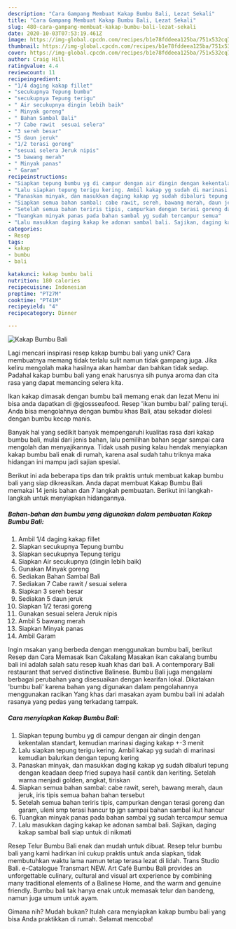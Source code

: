 ```yaml
---
description: "Cara Gampang Membuat Kakap Bumbu Bali, Lezat Sekali"
title: "Cara Gampang Membuat Kakap Bumbu Bali, Lezat Sekali"
slug: 480-cara-gampang-membuat-kakap-bumbu-bali-lezat-sekali
date: 2020-10-03T07:53:19.461Z
image: https://img-global.cpcdn.com/recipes/b1e78fddeea125ba/751x532cq70/kakap-bumbu-bali-foto-resep-utama.jpg
thumbnail: https://img-global.cpcdn.com/recipes/b1e78fddeea125ba/751x532cq70/kakap-bumbu-bali-foto-resep-utama.jpg
cover: https://img-global.cpcdn.com/recipes/b1e78fddeea125ba/751x532cq70/kakap-bumbu-bali-foto-resep-utama.jpg
author: Craig Hill
ratingvalue: 4.4
reviewcount: 11
recipeingredient:
- "1/4 daging kakap fillet"
- "secukupnya Tepung bumbu"
- "secukupnya Tepung terigu"
- " Air secukupnya dingin lebih baik"
- " Minyak goreng"
- " Bahan Sambal Bali"
- "7 Cabe rawit  sesuai selera"
- "3 sereh besar"
- "5 daun jeruk"
- "1/2 terasi goreng"
- "sesuai selera Jeruk nipis"
- "5 bawang merah"
- " Minyak panas"
- " Garam"
recipeinstructions:
- "Siapkan tepung bumbu yg di campur dengan air dingin dengan kekentalan standart, kemudian marinasi daging kakap +-3 menit"
- "Lalu siapkan tepung terigu kering. Ambil kakap yg sudah di marinasi kemudian balurkan dengan tepung kering"
- "Panaskan minyak, dan masukkan daging kakap yg sudah dibaluri tepung dengan keadaan deep fried supaya hasil cantik dan keriting. Setelah warna menjadi golden, angkat, tiriskan"
- "Siapkan semua bahan sambal: cabe rawit, sereh, bawang merah, daun jeruk, iris tipis semua bahan bahan tersebut"
- "Setelah semua bahan teriris tipis, campurkan dengan terasi goreng dan garam, uleni smp terasi hancur tp jgn sampai bahan sambal ikut hancur"
- "Tuangkan minyak panas pada bahan sambal yg sudah tercampur semua"
- "Lalu masukkan daging kakap ke adonan sambal bali. Sajikan, daging kakap sambal bali siap untuk di nikmati"
categories:
- Resep
tags:
- kakap
- bumbu
- bali

katakunci: kakap bumbu bali 
nutrition: 180 calories
recipecuisine: Indonesian
preptime: "PT27M"
cooktime: "PT41M"
recipeyield: "4"
recipecategory: Dinner

---
```



![Kakap Bumbu Bali](https://img-global.cpcdn.com/recipes/b1e78fddeea125ba/751x532cq70/kakap-bumbu-bali-foto-resep-utama.jpg)

Lagi mencari inspirasi resep kakap bumbu bali yang unik? Cara membuatnya memang tidak terlalu sulit namun tidak gampang juga. Jika keliru mengolah maka hasilnya akan hambar dan bahkan tidak sedap. Padahal kakap bumbu bali yang enak harusnya sih punya aroma dan cita rasa yang dapat memancing selera kita.

Ikan kakap dimasak dengan bumbu bali memang enak dan lezat Menu ini bisa anda dapatkan di @gjossseafood. Resep &#39;ikan bumbu bali&#39; paling teruji. Anda bisa mengolahnya dengan bumbu khas Bali, atau sekadar diolesi dengan bumbu kecap manis.

Banyak hal yang sedikit banyak mempengaruhi kualitas rasa dari kakap bumbu bali, mulai dari jenis bahan, lalu pemilihan bahan segar sampai cara mengolah dan menyajikannya. Tidak usah pusing kalau hendak menyiapkan kakap bumbu bali enak di rumah, karena asal sudah tahu triknya maka hidangan ini mampu jadi sajian spesial.


Berikut ini ada beberapa tips dan trik praktis untuk membuat kakap bumbu bali yang siap dikreasikan. Anda dapat membuat Kakap Bumbu Bali memakai 14 jenis bahan dan 7 langkah pembuatan. Berikut ini langkah-langkah untuk menyiapkan hidangannya.

<!--inarticleads1-->

##### Bahan-bahan dan bumbu yang digunakan dalam pembuatan Kakap Bumbu Bali:

1. Ambil 1/4 daging kakap fillet
1. Siapkan secukupnya Tepung bumbu
1. Siapkan secukupnya Tepung terigu
1. Siapkan  Air secukupnya (dingin lebih baik)
1. Gunakan  Minyak goreng
1. Sediakan  Bahan Sambal Bali
1. Sediakan 7 Cabe rawit / sesuai selera
1. Siapkan 3 sereh besar
1. Sediakan 5 daun jeruk
1. Siapkan 1/2 terasi goreng
1. Gunakan sesuai selera Jeruk nipis
1. Ambil 5 bawang merah
1. Siapkan  Minyak panas
1. Ambil  Garam


Ingin msakan yang berbeda dengan menggunakan bumbu bali, berikut Resep dan Cara Memasak Ikan Cakalang Masakan ikan cakalang bumbu bali ini adalah salah satu resep kuah khas dari bali. A contemporary Bali restaurant that served distinctive Balinese. Bumbu Bali juga mengalami berbagai perubahan yang disesuaikan dengan kearifan lokal. Dikatakan &#39;bumbu bali&#39; karena bahan yang digunakan dalam pengolahannya menggunakan racikan Yang khas dari masakan ayam bumbu bali ini adalah rasanya yang pedas yang terkadang tampak. 

<!--inarticleads2-->

##### Cara menyiapkan Kakap Bumbu Bali:

1. Siapkan tepung bumbu yg di campur dengan air dingin dengan kekentalan standart, kemudian marinasi daging kakap +-3 menit
1. Lalu siapkan tepung terigu kering. Ambil kakap yg sudah di marinasi kemudian balurkan dengan tepung kering
1. Panaskan minyak, dan masukkan daging kakap yg sudah dibaluri tepung dengan keadaan deep fried supaya hasil cantik dan keriting. Setelah warna menjadi golden, angkat, tiriskan
1. Siapkan semua bahan sambal: cabe rawit, sereh, bawang merah, daun jeruk, iris tipis semua bahan bahan tersebut
1. Setelah semua bahan teriris tipis, campurkan dengan terasi goreng dan garam, uleni smp terasi hancur tp jgn sampai bahan sambal ikut hancur
1. Tuangkan minyak panas pada bahan sambal yg sudah tercampur semua
1. Lalu masukkan daging kakap ke adonan sambal bali. Sajikan, daging kakap sambal bali siap untuk di nikmati


Resep Telur Bumbu Bali enak dan mudah untuk dibuat. Resep telur bumbu bali yang kami hadirkan ini cukup praktis untuk anda siapkan, tidak membutuhkan waktu lama namun tetap terasa lezat di lidah. Trans Studio Bali. e-Catalogue Transmart NEW. Art Café Bumbu Bali provides an unforgettable culinary, cultural and visual art experience by combining many traditional elements of a Balinese Home, and the warm and genuine friendly. Bumbu bali tak hanya enak untuk memasak telur dan bandeng, namun juga umum untuk ayam. 

Gimana nih? Mudah bukan? Itulah cara menyiapkan kakap bumbu bali yang bisa Anda praktikkan di rumah. Selamat mencoba!
